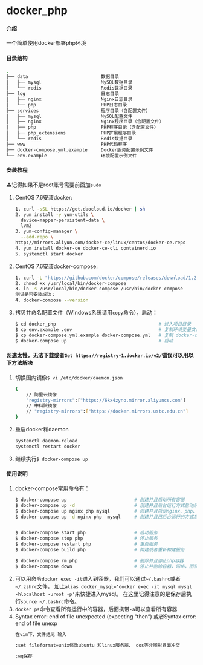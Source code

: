# docker_php

#### 介绍
一个简单使用docker部署php环境


#### 目录结构

```bash
.
├── data                           数据目录
│   ├── mysql                      MySQL数据目录
│   └── redis                      Redis数据目录
├── log                            日志目录 
│   ├── nginx                      Nginx日志目录 
│   └── php                        PHP日志目录
├── services                       程序目录（含配置文件）
│   ├── mysql                      MySQL配置文件
│   ├── nginx                      Nginx程序目录（含配置文件）
│   ├── php                        PHP程序目录（含配置文件）
│   ├── php_extensions             PHP扩展程序目录
│   └── redis                      Redis数据目录
├── www                            PHP代码程序
├── docker-compose.yml.example     Docker服务配置示例文件 
└── env.example                    环境配置示例文件
```


#### 安装教程

⚠️记得如果不是root账号需要前面加`sudo`

1. CentOS 7.6安装docker:
    ```bash
    1. curl -sSL https://get.daocloud.io/docker | sh
    2. yum install -y yum-utils \
      device-mapper-persistent-data \
      lvm2
    3. yum-config-manager \
      --add-repo \
    http://mirrors.aliyun.com/docker-ce/linux/centos/docker-ce.repo
    4. yum install docker-ce docker-ce-cli containerd.io
    5. systemctl start docker
    ```
2. CentOS 7.6安装docker-compose:
    ```bash
    1. curl -L "https://github.com/docker/compose/releases/download/1.24.1/docker-compose-$(uname -s)-$(uname -m)" -o /usr/local/bin/docker-compose
    2. chmod +x /usr/local/bin/docker-compose
    3. ln -s /usr/local/bin/docker-compose /usr/bin/docker-compose
    测试是否安装成功：
    4. docker-compose --version
    ```
3. 拷贝并命名配置文件（Windows系统请用`copy`命令），启动：
    ```bash
    $ cd docker_php                                      # 进入项目目录
    $ cp env.example .env                                # 复制环境变量文件
    $ cp docker-compose.yml.example docker-compose.yml   # 复制 docker-compose 配置文件。默认启动3个服务：
    $ docker-compose up                                  # 启动
    ```

#### 网速太慢，无法下载或者`Get https://registry-1.docker.io/v2/`错误可以用以下方法解决

1.  切换国内镜像`$ vi /etc/docker/daemon.json`
    ```bash
    {
        // 阿里云镜像
        "registry-mirrors":["https://6kx4zyno.mirror.aliyuncs.com"]
        // 中科院镜像
        // "registry-mirrors":["https://docker.mirrors.ustc.edu.cn"]
    }
    ```
2.  重启docker和daemon
    ```bash
    systemctl daemon-reload
    systemctl restart docker
    ```
3.  继续执行`$ docker-compose up`


#### 使用说明

1.  docker-compose常用命令有：
    ```bash
    $ docker-compose up                         # 创建并且启动所有容器
    $ docker-compose up -d                      # 创建并且后台运行方式启动所有容器
    $ docker-compose up nginx php mysql         # 创建并且启动nginx、php、mysql的多个容器
    $ docker-compose up -d nginx php  mysql     # 创建并且已后台运行的方式启动nginx、php、mysql容器


    $ docker-compose start php                  # 启动服务
    $ docker-compose stop php                   # 停止服务
    $ docker-compose restart php                # 重启服务
    $ docker-compose build php                  # 构建或者重新构建服务

    $ docker-compose rm php                     # 删除并且停止php容器
    $ docker-compose down                       # 停止并删除容器，网络，图像和挂载卷
    ```
2.  可以用命令`docker exec -it`进入到容器，我们可以通过`~/.bashrc`或者`~/.zshrc`文件，
    加上`alias docker_mysql='docker exec -it mysql mysql -hlocalhost -uroot -p'`来快捷进入mysql。
    在这里记得注意的是保存后执行`source ~/.bashrc`命令。 
3.  `docker ps`命令查看所有运行中的容器，后面携带`-a`可以查看所有容器
4.  Syntax error: end of file unexpected (expecting “then“) 或者Syntax error: end of file unexp
    ```bash
    在vim下，文件结尾 输入

    :set fileformat=unix修改ubuntu 和linux服务器、 dos等非图形界面冲突

    :wq保存
    ```
